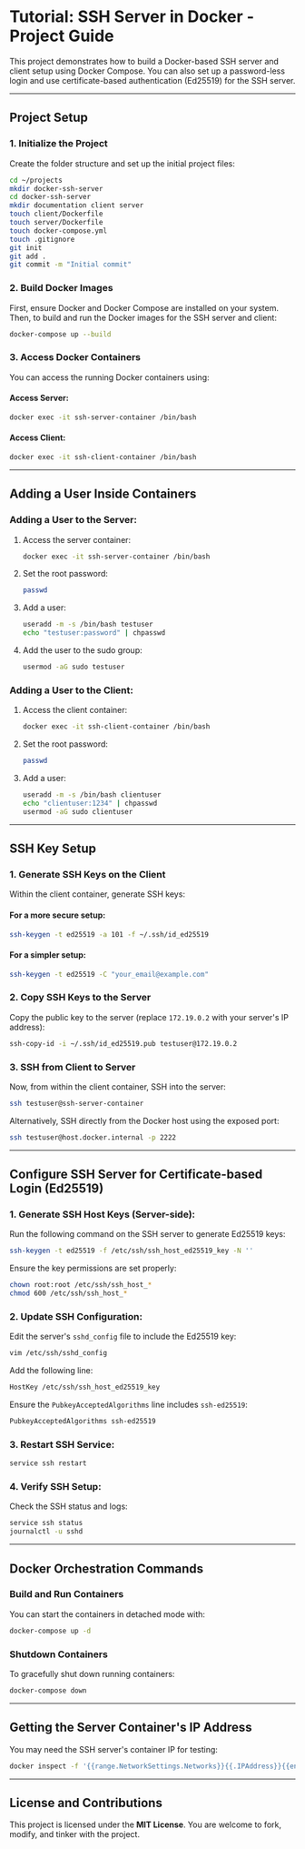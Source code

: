 # Tutorial: SSH Server in Docker - Project Guide

This project demonstrates how to build a Docker-based SSH server and client setup using Docker Compose. You can also set up a password-less login and use certificate-based authentication (Ed25519) for the SSH server.

---

## Project Setup

### 1. Initialize the Project
Create the folder structure and set up the initial project files:

```bash
cd ~/projects
mkdir docker-ssh-server
cd docker-ssh-server
mkdir documentation client server
touch client/Dockerfile
touch server/Dockerfile
touch docker-compose.yml
touch .gitignore
git init
git add .
git commit -m "Initial commit"
```

### 2. Build Docker Images
First, ensure Docker and Docker Compose are installed on your system. Then, to build and run the Docker images for the SSH server and client:

```bash
docker-compose up --build
```

### 3. Access Docker Containers

You can access the running Docker containers using:

#### Access Server:
```bash
docker exec -it ssh-server-container /bin/bash
```

#### Access Client:
```bash
docker exec -it ssh-client-container /bin/bash
```

---

## Adding a User Inside Containers

### Adding a User to the Server:
1. Access the server container:
   ```bash
   docker exec -it ssh-server-container /bin/bash
   ```
2. Set the root password:
   ```bash
   passwd
   ```
3. Add a user:
   ```bash
   useradd -m -s /bin/bash testuser
   echo "testuser:password" | chpasswd
   ```
4. Add the user to the sudo group:
   ```bash
   usermod -aG sudo testuser
   ```

### Adding a User to the Client:
1. Access the client container:
   ```bash
   docker exec -it ssh-client-container /bin/bash
   ```
2. Set the root password:
   ```bash
   passwd
   ```
3. Add a user:
   ```bash
   useradd -m -s /bin/bash clientuser
   echo "clientuser:1234" | chpasswd
   usermod -aG sudo clientuser
   ```

---

## SSH Key Setup

### 1. Generate SSH Keys on the Client
Within the client container, generate SSH keys:

#### For a more secure setup:
```bash
ssh-keygen -t ed25519 -a 101 -f ~/.ssh/id_ed25519
```

#### For a simpler setup:
```bash
ssh-keygen -t ed25519 -C "your_email@example.com"
```

### 2. Copy SSH Keys to the Server
Copy the public key to the server (replace `172.19.0.2` with your server's IP address):

```bash
ssh-copy-id -i ~/.ssh/id_ed25519.pub testuser@172.19.0.2
```

### 3. SSH from Client to Server
Now, from within the client container, SSH into the server:

```bash
ssh testuser@ssh-server-container
```

Alternatively, SSH directly from the Docker host using the exposed port:
```bash
ssh testuser@host.docker.internal -p 2222
```

---

## Configure SSH Server for Certificate-based Login (Ed25519)

### 1. Generate SSH Host Keys (Server-side):
Run the following command on the SSH server to generate Ed25519 keys:
```bash
ssh-keygen -t ed25519 -f /etc/ssh/ssh_host_ed25519_key -N ''
```

Ensure the key permissions are set properly:
```bash
chown root:root /etc/ssh/ssh_host_*
chmod 600 /etc/ssh/ssh_host_*
```

### 2. Update SSH Configuration:
Edit the server's `sshd_config` file to include the Ed25519 key:
```bash
vim /etc/ssh/sshd_config
```

Add the following line:
```bash
HostKey /etc/ssh/ssh_host_ed25519_key
```

Ensure the `PubkeyAcceptedAlgorithms` line includes `ssh-ed25519`:
```bash
PubkeyAcceptedAlgorithms ssh-ed25519
```

### 3. Restart SSH Service:
```bash
service ssh restart
```

### 4. Verify SSH Setup:
Check the SSH status and logs:
```bash
service ssh status
journalctl -u sshd
```

---

## Docker Orchestration Commands

### Build and Run Containers
You can start the containers in detached mode with:
```bash
docker-compose up -d
```

### Shutdown Containers
To gracefully shut down running containers:
```bash
docker-compose down
```

---

## Getting the Server Container's IP Address
You may need the SSH server's container IP for testing:

```bash
docker inspect -f '{{range.NetworkSettings.Networks}}{{.IPAddress}}{{end}}' ssh-server-container
```

---

## License and Contributions

This project is licensed under the **MIT License**. You are welcome to fork, modify, and tinker with the project.